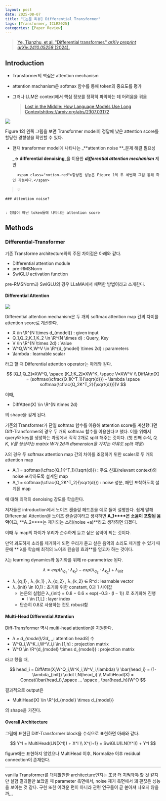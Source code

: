 ```yaml
---
layout: post
date: 2025-08-07
title: "[논문 리뷰] Differential Transformer"
tags: [Transformer, ICLR2025]
categories: [Paper Review]
---
```


> [Ye, Tianzhu, et al. "Differential transformer." ](https://arxiv.org/abs/2410.05258)[_arXiv preprint arXiv:2410.05258_](https://arxiv.org/abs/2410.05258)[ (2024).](https://arxiv.org/abs/2410.05258)



## Introduction

- Transformer의 핵심은 attention mechanism
- attention machanism은 softmax 함수를 통해 token의 중요도를 평가
- 그러나 LLM은 context에서 핵심 정보를 정확히 파악하는 데 어려움을 겪음

	> [Lost in the Middle: How Language Models Use Long Contextshttps://arxiv.org/abs/2307.03172](https://arxiv.org/abs/2307.03172)


![](https://prod-files-secure.s3.us-west-2.amazonaws.com/542b861c-36a8-4051-84e5-8804b6728dba/9083ea56-691a-4752-ae26-47f403431ac8/image.png?X-Amz-Algorithm=AWS4-HMAC-SHA256&X-Amz-Content-Sha256=UNSIGNED-PAYLOAD&X-Amz-Credential=ASIAZI2LB46622GKLAYJ%2F20250827%2Fus-west-2%2Fs3%2Faws4_request&X-Amz-Date=20250827T070057Z&X-Amz-Expires=3600&X-Amz-Security-Token=IQoJb3JpZ2luX2VjEC4aCXVzLXdlc3QtMiJHMEUCIDuDCQ%2FluGv28K7qdV%2FOqJBi0GV%2BdhTpYvHGPgEsnGuDAiEAk4jJ77LNIHQ5b0YP5sftR8bRZZQ4jalkLgTAvzaKp3MqiAQIh%2F%2F%2F%2F%2F%2F%2F%2F%2F%2F%2FARAAGgw2Mzc0MjMxODM4MDUiDNBXqtOBLCodp6lUgircA4dW4Ba81QkN7%2FkAav2PvPBUGQSd002rPGYp4uuSlwAHl6YKtOhVpv3Z%2BjAF%2FuuPBwX10BDnX%2BsqDqSpqOQfxZzNh2lJTvH8vNU0mjh2M2K2t5AKPXjLfob%2BaaO%2BNNRiS8I5IRWzmk8jZq6J1SnIl6N%2Ffcx4THx7nmLbwCMCV73IVp3WUI%2FzAWVesqKtK1lPEpxNPd7m322WClmL2YKnlKI2LQNlFlVqhzuIcHF7rz9MeOIL7fqiLy7tUdPwy8ESOJZLpQ%2FdVeKOyQ85VQt%2BqUyVkvyUpxP55mjwNgZxy8wmRguaMdqWipzfW21k1MzFD24QtQ13JhaWPS5YZNm6%2FDVlZfipl6APt5Q4hJqQRuap%2BWyqJEC%2FJzu0A%2B6U378PvrerIy7sS%2BTTVIk23JY2BdXl0TrpfW%2FFbYEeA29eHFZKmCgKrPMNRPEssMqIe3vgsSeFh%2FDgfCEwfb71UB7093h%2FSitz3viir7Ie9xMlggRRSRlwQFn8kWHlq3LaeHn432llw%2BeqXfp9JKKGdPjPeDD0wfNFa863wo4vQrXeXJGV2QTRpHJZRN9qAwiIkPU%2FOR8IzacJWBMICB37pzYfBBg9rw8NdThfbmvlivMTu99rrqlJCs8xPyRP9ptBMKu4usUGOqUBLhEFps9EEnMhG0om1b53LWNVOsZdvikIPiNAaTQqM4Xd7Nd2u3iKk7plTKGLg1V3dAxWihnYqNQLhIUiuheb9AmOc7de8fSpeja8fmPSkZht4F5IpC34URJ8Hoh7dZOzY8fYe2%2FSjTiFkIA1EawFpBQNAO7NacmY7LCJny3rnFE8zlBw2qKiNz5y%2BYDEPNUw60Zpw8W%2BezUowq1H0G%2F2kJjFoh58&X-Amz-Signature=9f8fcd837a55f09dc18e87f024399ec6cc35dc0780d9b4f60a2f2d9e92aec0eb&X-Amz-SignedHeaders=host&x-amz-checksum-mode=ENABLED&x-id=GetObject)


Figure 1의 왼쪽 그림을 보면 Transformer model이 정답에 낮은 attention score를 할당한 경향성을 확인할 수 있다.

- 현재 transformer model에 나타나는 _**attention noise **_문제 해결 필요성

	_**→ differential denoising**_을 이용한 _**differential attention mechanism**_ 제안


		<span class="notion-red">향상된 성능은 Figure 1의 두 세번째 그림 통해 확인 가능하다.</span>


> 💡 


	### Attention noise?


	: 정답이 아닌 token들에 나타나는 attention score



## Methods



### Differential-Transformer


기존 Transforme architecture와의 주된 차이점은 아래와 같다.

- Differential attention module
- pre-RMSNorm
- SwiGLU activation function

pre-RMSNorm과 SwiGLU의 경우 LLaMA에서 채택한 방법이라고 소개한다.



#### Differential Attention


![](https://prod-files-secure.s3.us-west-2.amazonaws.com/542b861c-36a8-4051-84e5-8804b6728dba/116d70b2-1963-4810-9167-f4c7d8a06e8f/image.png?X-Amz-Algorithm=AWS4-HMAC-SHA256&X-Amz-Content-Sha256=UNSIGNED-PAYLOAD&X-Amz-Credential=ASIAZI2LB46622GKLAYJ%2F20250827%2Fus-west-2%2Fs3%2Faws4_request&X-Amz-Date=20250827T070057Z&X-Amz-Expires=3600&X-Amz-Security-Token=IQoJb3JpZ2luX2VjEC4aCXVzLXdlc3QtMiJHMEUCIDuDCQ%2FluGv28K7qdV%2FOqJBi0GV%2BdhTpYvHGPgEsnGuDAiEAk4jJ77LNIHQ5b0YP5sftR8bRZZQ4jalkLgTAvzaKp3MqiAQIh%2F%2F%2F%2F%2F%2F%2F%2F%2F%2F%2FARAAGgw2Mzc0MjMxODM4MDUiDNBXqtOBLCodp6lUgircA4dW4Ba81QkN7%2FkAav2PvPBUGQSd002rPGYp4uuSlwAHl6YKtOhVpv3Z%2BjAF%2FuuPBwX10BDnX%2BsqDqSpqOQfxZzNh2lJTvH8vNU0mjh2M2K2t5AKPXjLfob%2BaaO%2BNNRiS8I5IRWzmk8jZq6J1SnIl6N%2Ffcx4THx7nmLbwCMCV73IVp3WUI%2FzAWVesqKtK1lPEpxNPd7m322WClmL2YKnlKI2LQNlFlVqhzuIcHF7rz9MeOIL7fqiLy7tUdPwy8ESOJZLpQ%2FdVeKOyQ85VQt%2BqUyVkvyUpxP55mjwNgZxy8wmRguaMdqWipzfW21k1MzFD24QtQ13JhaWPS5YZNm6%2FDVlZfipl6APt5Q4hJqQRuap%2BWyqJEC%2FJzu0A%2B6U378PvrerIy7sS%2BTTVIk23JY2BdXl0TrpfW%2FFbYEeA29eHFZKmCgKrPMNRPEssMqIe3vgsSeFh%2FDgfCEwfb71UB7093h%2FSitz3viir7Ie9xMlggRRSRlwQFn8kWHlq3LaeHn432llw%2BeqXfp9JKKGdPjPeDD0wfNFa863wo4vQrXeXJGV2QTRpHJZRN9qAwiIkPU%2FOR8IzacJWBMICB37pzYfBBg9rw8NdThfbmvlivMTu99rrqlJCs8xPyRP9ptBMKu4usUGOqUBLhEFps9EEnMhG0om1b53LWNVOsZdvikIPiNAaTQqM4Xd7Nd2u3iKk7plTKGLg1V3dAxWihnYqNQLhIUiuheb9AmOc7de8fSpeja8fmPSkZht4F5IpC34URJ8Hoh7dZOzY8fYe2%2FSjTiFkIA1EawFpBQNAO7NacmY7LCJny3rnFE8zlBw2qKiNz5y%2BYDEPNUw60Zpw8W%2BezUowq1H0G%2F2kJjFoh58&X-Amz-Signature=afb482ce88146749f1da866bb2b681cf0e5e591ac2c39b79b8dee27076d87ebc&X-Amz-SignedHeaders=host&x-amz-checksum-mode=ENABLED&x-id=GetObject)


Differential attention mechanism은 두 개의 softmax attention map 간의 차이를 attention score로 계산한다.

- X \in \R^{N \times d\_{model}} : given input
- Q\_1,Q\_2,K\_1,K\_2 \in \R^{N \times d} : Query, Key
- V \in \R^{N \times 2d} : Value
- W^Q,W^K,W^V \in \R^{d\_{model} \times 2d} : parameters
- \lambda : learnable scalar

라고 할 때 Differential attention operator는 아래와 같다.


$$
[Q_1;Q_2]=XW^Q, \space [K_1;K_2]=XW^K, \space V=XW^V \\
DiffAttn(X) = (softmax(\cfrac{Q_1K^T_1}{\sqrt{d}}) - \lambda \space softmax(\cfrac{Q_2K^T_2}{\sqrt{d}}))V
$$


이때,

- DiffAtten(X) \in \R^{N \times 2d}

의 shape을 갖게 된다.


기존의 Transformer가 단일 softmax 함수를 이용해 attention score를 계산했다면 Diff-Transformer의 경우 두 개의 softmax 함수를 이용한다고 했다. 이를 위해서 query와 key를 생성하는 과정에서 각각 2개로 split 해주는 것이다. <span class="notion-red">(첫 번째 수식, </span><span class="notion-red">_Q, K, V를 생성하는 matrix W가 2d의 dismension을 가지는 이유도 split 때문_</span><span class="notion-red">)</span>


 λ의 경우 두 softmax attention map 간의 차이를 조정하기 위한 scaler로 두 개의 attention map

- A\_1 = softmax(\cfrac{Q\_1K^T\_1}{\sqrt{d}}) : 주요 신호(relevant context)와 noise 포착하도록 설계된 map
- A\_1 = softmax(\cfrac{Q\_2K^T\_2}{\sqrt{d}}) : noise 성분, 패턴 포착하도록 설계된 map 

에 대해 최적의 denoising 강도를 학습한다.


저자들은 introduction에서 노이즈 캔슬링 헤드폰을 예로 들어 설명한다. 쉽게 말해 Differential Attention을 노이즈 캔슬링이라고 생각하면 **A\_1****은 소음이 포함된 음악**이고, **A\_2****는 제거되는 소리(noise +a)**라고 생각하면 되겠다. 


이때 두 map의 차이가 우리가 순수하게 듣고 싶은 음악이 되는 것이다. 


만약 과도하게 소리를 제거하게 되면 우리가 듣고 싶은 음악의 소리도 제거할 수 있기 때문에 ** λ를 학습해 최적의 노이즈 캔슬링 효과**를 얻고자 하는 것이다.


λ는 learning dynamics와 동기화를 위해 re-parametrize 된다.


$$
\lambda = exp(\lambda_{q_1} \cdot \lambda_{k_1}) - exp(\lambda_{q_2} \cdot \lambda_{k_2}) + \lambda_{init}
$$

- λ\_{q\_1} , λ\_{k\_1} , λ\_{q\_2} , λ\_{k\_2} ∈ R^d : learnable vector
- λ\_{init} \in (0,1) : 초기화 위한 constant, 0과 1 사이값
	- 논문의 실험은 λ\_{init} = 0.8 − 0.6 × exp(−0.3 · (l − 1)) 로 초기화해 진행
		- l \in [1,L] : layer index
	- 단순히 0.8로 사용하는 것도 robust함


#### **Multi-Head Differential Attention**


Diff-Transformer 역시 multi-head attention을 지원한다.

- _h = d\_{model}/2d__ _: attention head의 수
- W^Q\_i,W^K\_i,W^V\_i,i \in [1,h] : projection matrix
- W^O \in \R^{d\_{model} \times d\_{model}} : projection matrix

라고 했을 때,


$$
head_i = DiffAttn(X;W^Q_i,W^K_i,W^V_i,\lambda) \\
\bar{head_i} = (1-\lambda_{init}) \cdot LN(head_i) \\
MultiHead(X) = Concat(\bar{head_i},\space ... \space , \bar{head_h})W^O
$$


결과적으로 output은

- MultiHead(X) \in \R^{d\_{model} \times d\_{model}}

의 shape을 가진다.



#### Overall Architecture


그림에 표현된 Diff-Transformer block을 수식으로 표현하면 아래와 같다.


$$
Y^l = MultiHead(LN(X^l)) + X^l \\
X^{l+1} = SwiGLU(LN(Y^l)) + Y^l
$$


figure에는 표현하지 않았으나 MultiHead 이후, Normalize 이후 residual connection이 존재한다.


---


vanilla Transformer를 대체할만한 architecture인지는 조금 더 지켜봐야 할 것 같지만 실험 결과들만 보았을 때 parameter 측면에서, noise 제거 측면에서 꽤 괜찮은 성능을 보이는 것 같다. 구현 또한 어려운 편이 아니라 관련 연구들이 곧 쏟아져 나오지 않을까,,,

